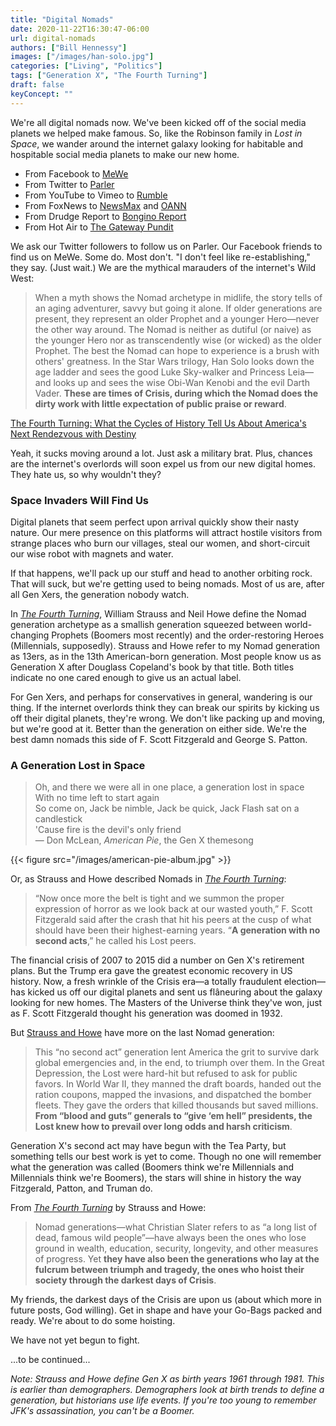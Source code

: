 ```yaml
---
title: "Digital Nomads"
date: 2020-11-22T16:30:47-06:00
url: digital-nomads
authors: ["Bill Hennessy"]
images: ["/images/han-solo.jpg"]
categories: ["Living", "Politics"]
tags: ["Generation X", "The Fourth Turning"]
draft: false
keyConcept: ""
---
```


We're all digital nomads now. We've been kicked off of the social media planets we helped make famous. So, like the Robinson family in *Lost in Space*, we wander around the internet galaxy looking for habitable and hospitable social media planets to make our new home. 

- From Facebook to [MeWe](https://mewe.com/i/billhennessy2)  
- From Twitter to [Parler](https://parler.com/profile/Billhennessy/posts)  
- From YouTube to Vimeo to [Rumble](https://rumble.com)   
- From FoxNews to [NewsMax](https://www.newsmax.com) and [OANN](https://www.oann.com)  
- From Drudge Report to [Bongino Report](https://bonginoreport.com)  
- From Hot Air to [The Gateway Pundit](https://www.thegatewaypundit.com)  

We ask our Twitter followers to follow us on Parler. Our Facebook friends to find us on MeWe. Some do. Most don't. "I don't feel like re-establishing," they say. (Just wait.) We are the mythical marauders of the internet's Wild West:

> When a myth shows the Nomad archetype in midlife, the story tells of an aging adventurer, savvy but going it alone. If older generations are present, they represent an older Prophet and a younger Hero—never the other way around. The Nomad is neither as dutiful (or naive) as the younger Hero nor as transcendently wise (or wicked) as the older Prophet. The best the Nomad can hope to experience is a brush with others' greatness. In the Star Wars trilogy, Han Solo looks down the age ladder and sees the good Luke Sky-walker and Princess Leia—and looks up and sees the wise Obi-Wan Kenobi and the evil Darth Vader. **These are times of Crisis, during which the Nomad does the dirty work with little expectation of public praise or reward**.

[The Fourth Turning: What the Cycles of History Tell Us About America's Next Rendezvous with Destiny](https://read.amazon.com/kp/embed?asin=B001RKFU4I&preview=newtab&linkCode=kpe&ref_=cm_sw_r_kb_dp_8ATUFbX808E0N)

Yeah, it sucks moving around a lot. Just ask a military brat. Plus, chances are the internet's overlords will soon expel us from our new digital homes. They hate us, so why wouldn't they? 

### Space Invaders Will Find Us

Digital planets that seem perfect upon arrival quickly show their nasty nature.  Our mere presence on this platforms will attract hostile visitors from strange places who burn our villages, steal our women, and short-circuit our wise robot with magnets and water. 

If that happens, we'll pack up our stuff and head to another orbiting rock. That will suck, but we're getting used to being nomads. Most of us are, after all Gen Xers, the generation nobody watch. 

In [*The Fourth Turning*](https://read.amazon.com/kp/embed?asin=B001RKFU4I&preview=newtab&linkCode=kpe&ref_=cm_sw_r_kb_dp_8ATUFbX808E0N), William Strauss and Neil Howe define the Nomad generation archetype as a smallish generation squeezed between world-changing Prophets (Boomers most recently) and the order-restoring Heroes (Millennials, supposedly). Strauss and Howe refer to my Nomad generation as 13ers, as in the 13th American-born generation. Most people know us as Generation X after Douglass Copeland's book by that title. Both titles indicate no one cared enough to give us an actual label. 
 
For Gen Xers, and perhaps for conservatives in general, wandering is our thing. If the internet overlords think they can break our spirits by kicking us off their digital planets, they're wrong. We don't like packing up and moving, but we're good at it. Better than the generation on either side. We're the best damn nomads this side of F. Scott Fitzgerald and George S. Patton. 

### A Generation Lost in Space

> Oh, and there we were all in one place, a generation lost in space  
> With no time left to start again  
> So come on, Jack be nimble, Jack be quick, Jack Flash sat on a candlestick  
> 'Cause fire is the devil's only friend  
— Don McLean, *American Pie*, the Gen X themesong

{{< figure src="/images/american-pie-album.jpg" >}}

Or, as Strauss and Howe described Nomads in [*The Fourth Turning*](https://read.amazon.com/kp/embed?asin=B001RKFU4I&preview=newtab&linkCode=kpe&ref_=cm_sw_r_kb_dp_8ATUFbX808E0N):

> “Now once more the belt is tight and we summon the proper expression of horror as we look back at our wasted youth,” F. Scott Fitzgerald said after the crash that hit his peers at the cusp of what should have been their highest-earning years. “**A generation with no second acts**,” he called his Lost peers.

The financial crisis of 2007 to 2015 did a number on Gen X's retirement plans. But the Trump era gave the greatest economic recovery in US history. Now, a fresh wrinkle of the Crisis era—a totally fraudulent election—has kicked us off our digital planets and sent us flâneuring about the galaxy looking for new homes. The Masters of the Universe think they've won, just as F. Scott Fitzgerald thought his generation was doomed in 1932. 

But [Strauss and Howe](https://read.amazon.com/kp/embed?asin=B001RKFU4I&preview=newtab&linkCode=kpe&ref_=cm_sw_r_kb_dp_8ATUFbX808E0N) have more on the last Nomad generation:

> This “no second act” generation lent America the grit to survive dark global emergencies and, in the end, to triumph over them. In the Great Depression, the Lost were hard-hit but refused to ask for public favors. In World War II, they manned the draft boards, handed out the ration coupons, mapped the invasions, and dispatched the bomber fleets. They gave the orders that killed thousands but saved millions. **From “blood and guts” generals to “give ‘em hell” presidents, the Lost knew how to prevail over long odds and harsh criticism**.

Generation X's second act may have begun with the Tea Party, but something tells our best work is yet to come. Though no one will remember what the generation was called (Boomers think we're Millennials and Millennials think we're Boomers), the stars will shine in history the way Fitzgerald, Patton, and Truman do. 

From [*The Fourth Turning*](https://read.amazon.com/kp/embed?asin=B001RKFU4I&preview=newtab&linkCode=kpe&ref_=cm_sw_r_kb_dp_8ATUFbX808E0N) by Strauss and Howe:

> Nomad generations—what Christian Slater refers to as “a long list of dead, famous wild people”—have always been the ones who lose ground in wealth, education, security, longevity, and other measures of progress. Yet **they have also been the generations who lay at the fulcrum between triumph and tragedy, the ones who hoist their society through the darkest days of Crisis**.

My friends, the darkest days of the Crisis are upon us (about which more in future posts, God willing). Get in shape and have your Go-Bags packed and ready. We're about to do some  hoisting. 

We have not yet begun to fight.

...to be continued...
 
 *Note: Strauss and Howe define Gen X as birth years 1961 through 1981. This is earlier than demographers. Demographers look at birth trends to define a generation, but historians use life events. If you're too young to remember JFK's assassination, you can't be a Boomer.*